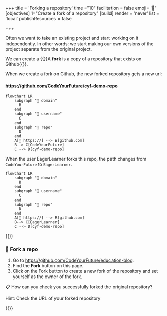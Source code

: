 +++
title = 'Forking a repository'
time ="10"
facilitation = false
emoji= '🍴'
[objectives]
    1="Create a fork of a repository"
[build]
  render = 'never'
  list = 'local'
  publishResources = false

+++

Often we want to take an existing project and start working on it independently. In other words: we start making our own versions of the project separate from the original project.

We can create a {{<tooltip title="fork">}}A **fork** is a copy of a repository that exists on Github{{</tooltip>}}.

When we create a fork on Github, the new forked repository gets a new url:

#### https://github.com/CodeYourFuture/cyf-demo-repo

```mermaid
flowchart LR
    subgraph "📍 domain"
      B
    end
    subgraph "👤 username"
      C
    end
    subgraph "📁 repo"
      D
    end
    A[🔗 https://] --> B[github.com]
    B--> C[CodeYourFuture]
    C --> D[cyf-demo-repo]
```

When the user EagerLearner forks this repo, the path changes from `CodeYourFuture` to `EagerLearner`.

```mermaid
flowchart LR
    subgraph "📍 domain"
      B
    end
    subgraph "👤 username"
      C
    end
    subgraph "📁 repo"
      D
    end
    A[🔗 https://] --> B[github.com]
    B--> C[EagerLearner]
    C --> D[cyf-demo-repo]
```

{{<note type="exercise" title="🍴 Fork a repo">}}

### 🍴 Fork a repo

1. Go to https://github.com/CodeYourFuture/education-blog.
1. Find the **Fork** button on this page.
1. Click on the Fork button to create a new fork of the repository and set yourself as the owner of the fork.

📋 How can you check you successfully forked the original repository?

Hint: Check the URL of your forked repository

{{</note>}}
